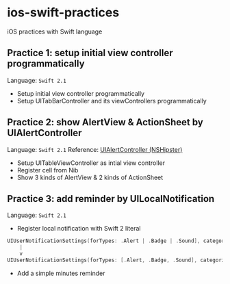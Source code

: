 # ios-swift-practices
iOS practices with Swift language

## Practice 1: setup initial view controller programmatically
Language: `Swift 2.1`

* Setup initial view controller programmatically
* Setup UITabBarController and its viewControllers programmatically

## Practice 2: show AlertView & ActionSheet by UIAlertController
Language: `Swift 2.1`
Reference: [UIAlertController (NSHipster)](http://nshipster.com/uialertcontroller/)

* Setup UITableViewController as intial view controller
* Register cell from Nib
* Show 3 kinds of AlertView & 2 kinds of ActionSheet

## Practice 3: add reminder by UILocalNotification
Language: `Swift 2.1`

* Register local notification with Swift 2 literal
```swift
UIUserNotificationSettings(forTypes: .Alert | .Badge | .Sound], categories: nil)
    |
    v
UIUserNotificationSettings(forTypes: [.Alert, .Badge, .Sound], categories: nil)
```

* Add a simple minutes reminder
